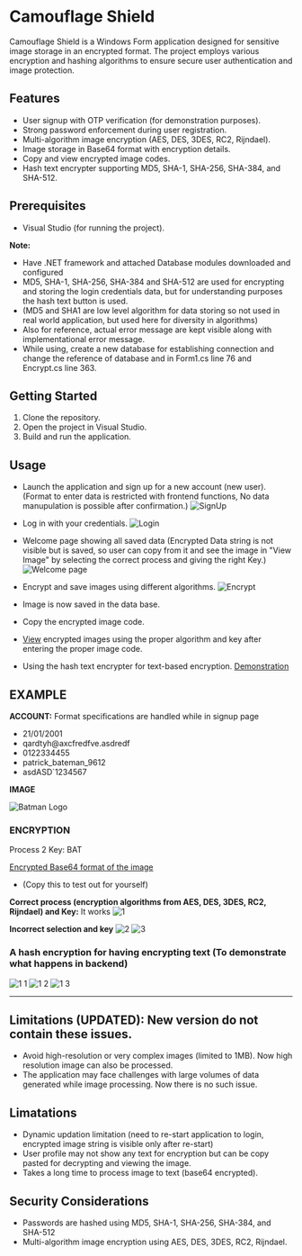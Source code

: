 # Camouflage Shield

Camouflage Shield is a Windows Form application designed for sensitive image storage in an encrypted format.
The project employs various encryption and hashing algorithms to ensure secure user authentication and image protection.

## Features

- User signup with OTP verification (for demonstration purposes).
- Strong password enforcement during user registration.
- Multi-algorithm image encryption (AES, DES, 3DES, RC2, Rijndael).
- Image storage in Base64 format with encryption details.
- Copy and view encrypted image codes.
- Hash text encrypter supporting MD5, SHA-1, SHA-256, SHA-384, and SHA-512.

## Prerequisites

- Visual Studio (for running the project).

**Note:**
- Have .NET framework and attached Database modules downloaded and configured
- MD5, SHA-1, SHA-256, SHA-384 and SHA-512 are used for encrypting and storing the login credentials data, but for understanding purposes the hash text button is used.
- (MD5 and SHA1 are low level algorithm for data storing so not used in real world application, but used here for diversity in algorithms)
- Also for reference, actual error message are kept visible along with implementational error message.
- While using, create a new database for establishing connection and change the reference of database and in Form1.cs line 76 and Encrypt.cs line 363.


## Getting Started

1. Clone the repository.
2. Open the project in Visual Studio.
3. Build and run the application.

## Usage

- Launch the application and sign up for a new account (new user).
  (Format to enter data is restricted with frontend functions, No data manupulation is possible after confirmation.)
  ![SignUp](https://github.com/user-attachments/assets/202a1388-3c24-4e99-96c4-af0219b26928)

- Log in with your credentials.
  ![Login](https://github.com/user-attachments/assets/b903f2de-00ce-4e43-95c4-138a1b0e916b)

- Welcome page showing all saved data (Encrypted Data string is not visible but is saved, so user can copy from it and see the image in "View Image" by selecting the correct process and giving the right Key.)
![Welcome page](https://github.com/user-attachments/assets/e5da6393-af24-421b-b0e4-0a8b200a10b3)

- Encrypt and save images using different algorithms.
  ![Encrypt](https://github.com/user-attachments/assets/7976f5a6-17ce-42a6-9914-9acabb5da444)
  
- Image is now saved in the data base.
- Copy the encrypted image code.
- [View](#encryption) encrypted images using the proper algorithm and key after entering the proper image code.

- Using the hash text encrypter for text-based encryption. [Demonstration](#a-hash-encryption-for-having-encrypting-text-to-demonstrate-what-happens-in-backend)

## EXAMPLE

**ACCOUNT:** Format specifications are handled while in signup page
- 21/01/2001
- qardtyh&#64;axcfredfve&#46;asdredf
- 0122334455
- patrick_bateman_9612
- asdASD`1234567

**IMAGE**

![Batman Logo](https://github.com/user-attachments/assets/de229f17-a930-4693-a60b-52bbce84cefd)

### ENCRYPTION
Process 2
Key: BAT

[Encrypted Base64 format of the image](https://github.com/saahen-sriyan-mishra/Camouflage-Shield/blob/main/Batman%20Logo%20Encrypted.txt)  
- (Copy this to test out for yourself)

**Correct process (encryption algorithms from AES, DES, 3DES, RC2, Rijndael) and Key:** It works
![1](https://github.com/user-attachments/assets/6e89f21c-18b1-448f-b52e-03d13f8e63c9)

**Incorrect selection and key**
![2](https://github.com/user-attachments/assets/fb28f266-9fd9-461c-b243-3ba70e2a21b4)
![3](https://github.com/user-attachments/assets/35bbf21d-6fad-472c-8589-d702c43eb32a)


### A hash encryption for having encrypting text (To demonstrate what happens in backend)
![1 1](https://github.com/user-attachments/assets/cd14f80d-498e-4192-9e9f-e4d02ad85af2)
![1 2](https://github.com/user-attachments/assets/4a017cd7-e1c9-46eb-a1eb-a0e88e1dee9c)
![1 3](https://github.com/user-attachments/assets/adb261e3-2983-439f-96ba-ba26212a9459)


-------------------------------------------------------------------------------------------

## Limitations (UPDATED): New version do not contain these issues.
- Avoid high-resolution or very complex images (limited to 1MB). Now high resolution image can also be processed.
- The application may face challenges with large volumes of data generated while image processing. Now there is no such issue.

## Limatations
- Dynamic updation limitation (need to re-start application to login, encrypted image string is visible only after re-start)
- User profile may not show any text for encryption but can be copy pasted for decrypting and viewing the image.
- Takes a long time to process image to text (base64 encrypted).

## Security Considerations
- Passwords are hashed using MD5, SHA-1, SHA-256, SHA-384, and SHA-512
- Multi-algorithm image encryption using AES, DES, 3DES, RC2, Rijndael.


